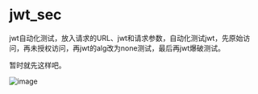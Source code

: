 # jwt_sec

jwt自动化测试，放入请求的URL、jwt和请求参数，自动化测试jwt，先原始访问，再未授权访问，再jwt的alg改为none测试，最后再jwt爆破测试。

暂时就先这样吧。

![image](https://github.com/user-attachments/assets/0e254f3d-14c3-44fb-a205-15ef3a59e270)
